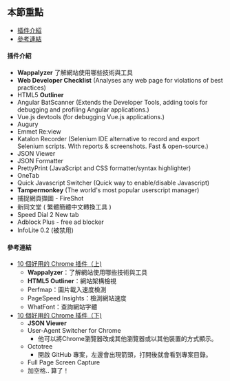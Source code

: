 ## 本節重點
* [插件介紹](#插件介紹)
* [參考連結](#參考連結)

#### 插件介紹
* **Wappalyzer** 了解網站使用哪些技術與工具
* **Web Developer Checklist** (Analyses any web page for violations of best practices)
* HTML5 **Outliner**
* Angular BatScanner (Extends the Developer Tools, adding tools for debugging and profiling Angular applications.)
* Vue.js devtools (for debugging Vue.js applications.)
* Augury
* Emmet Re:view 
* Katalon Recorder (Selenium IDE alternative to record and export Selenium scripts. With reports & screenshots. Fast & open-source.)
* JSON Viewer
* JSON Formatter
* PrettyPrint (JavaScript and CSS formatter/syntax highlighter)
* OneTab
* Quick Javascript Switcher (Quick way to enable/disable Javascript)
* **Tampermonkey** (The world's most popular userscript manager)
* 捕捉網頁擷圖 - FireShot
* 新同文堂 ( 繁體簡體中文轉換工具 )
* Speed Dial 2 New tab
* Adblock Plus - free ad blocker
* InfoLite 0.2 (被禁用)




#### 參考連結
* [10 個好用的 Chrome 插件（上)](https://ithelp.ithome.com.tw/articles/10204029)
  * **Wappalyzer**：了解網站使用哪些技術與工具
  * **HTML5 Outliner**：網站架構檢視
  * Perfmap：圖片載入速度檢測
  * PageSpeed Insights：檢測網站速度
  * WhatFont：查詢網站字體
* [10 個好用的 Chrome 插件（下)](https://ithelp.ithome.com.tw/articles/10204351)
  * **JSON Viewer**
  * User-Agent Switcher for Chrome
    * 他可以將Chrome瀏覽器改成其他瀏覽器或以其他裝置的方式顯示。
  * Octotree 
    * 開啟 GitHub 專案，左邊會出現箭頭，打開後就會看到專案目錄。
  * Full Page Screen Capture
  * 加空格.. 算了！
